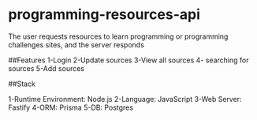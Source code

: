# programming-resources-api
The user requests resources to learn programming or programming challenges sites, and the server responds

##Features
1-Login
2-Update sources
3-View all sources
4- searching for sources
5-Add sources

##Stack

1-Runtime Environment: Node.js
2-Language: JavaScript
3-Web Server: Fastify
4-ORM: Prisma
5-DB: Postgres
